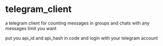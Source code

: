 # telegram_client
a telegram client for counting messages in groups and chats with any messages limit you want

put you api_id and api_hash in code and login with your telegram account
